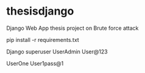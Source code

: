 # thesisdjango
Django Web App thesis project on Brute force attack 


pip install -r requirements.txt

Django superuser
UserAdmin
User@123


UserOne    User1pass@1
